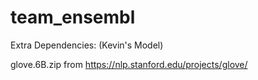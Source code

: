 # team_ensembl

Extra Dependencies: (Kevin's Model)

glove.6B.zip from https://nlp.stanford.edu/projects/glove/
